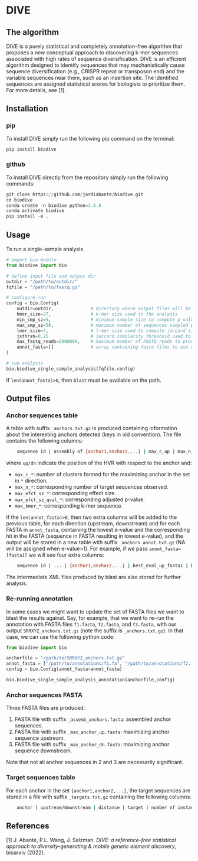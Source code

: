 # DIVE

## The algorithm

DIVE is a purely statistical and completely annotation-free algorithm that proposes a new conceptual approach to discovering k-mer sequences associated with high rates of sequence diversification. DIVE is an efficient algorithm designed to identify sequences that may mechanistically cause sequence diversification (e.g., CRISPR repeat or transposon end) and the variable sequences near them, such as an insertion site. The identified sequences are assigned statistical scores for biologists to prioritize them. For more details, see [1].

## Installation

### pip

To install DIVE simply run the following pip command on the terminal:

```bash
pip install biodive
```

### github

To install DIVE directly from the repository simply run the following commands:

```python
git clone https://github.com/jordiabante/biodive.git
cd biodive
conda create -n biodive python=3.6.8
conda activate biodive
pip install -e .
```

## Usage

To run a single-sample analysis

```python
# import bio module
from biodive import bio

# define input file and output dir
outdir = "/path/to/outdir/"
fqfile = "/path/to/fastq.gz"

# configure run
config = bio.Config(
    outdir=outdir,              # directory where output files will be stored
    kmer_size=27,               # k-mer size used in the analysis
    min_smp_sz=5,               # minimum sample size to compute p-value
    max_smp_sz=50,              # maximum number of sequences sampled per
    lmer_size=7,                # l-mer size used to compute jaccard similarity between k-mers
    jsthrsh=0.25                # jaccard similarity threshold used to collapse the observed sequences
    max_fastq_reads=5000000,    # maximum number of FASTQ reads to process
    annot_fasta=[]              # array containing fasta files to use with blast
)

# run analysis
bio.biodive_single_sample_analysis(fqfile,config)
```

If `len(annot_fasta)>0`, then `blast` must be available on the path.

## Output files

### Anchor sequences table

A table with suffix `_anchors.txt.gz` is produced containing information about the interesting anchors detected (keys in old convention). The file contains the following columns:

```bash
    sequence id | assembly of {anchor1,anchor2,...} | max_c_up | max_n_up | max_efct_sz_up | max_efct_sz_qval_up | max_kmer_up | max_c_dn | max_n_dn | max_efct_sz_dn | max_efct_sz_qval_dn | max_kmer_dn | A% | C% | G% | T% | {anchor1,anchor2,...}
```

where `up/dn` indicate the position of the HVR with respect to the anchor and:

* `max_c_*`: number of clusters formed for the maximizing anchor in the set in `*` direction.
* `max_n_*`: corresponding number of target sequences observed.
* `max_efct_sz_*`: corresponding effect size.
* `max_efct_sz_qval_*`: corresponding adjusted p-value.
* `max_kmer_*`: corresponding k-mer sequence.

If the `len(annot_fasta)>0`, then two extra columns will be added to the previous table, for each direction (upstream, downstream) and for each FASTA in `annot_fasta`, containing the lowest e-value and the corresponding hit in the FASTA (sequence in FASTA resulting in lowest e-value), and the output will be stored in a new table with suffix `_anchors_annot.txt.gz` (NA will be assigned when e-value>1). For example, if we pass `annot_fasta=[fasta1]` we will see four extra columns:

```bash
    sequence id | ... | {anchor1,anchor2,...} | best_eval_up_fasta1 | best_hit_up_fasta1 | best_eval_dn_fasta1 | best_hit_dn_fasta1 
```

The intermediate XML files produced by blast are also stored for further analysis.

### Re-running annotation

In some cases we might want to update the set of FASTA files we want to blast the results against. Say, for example, that we want to re-run the annotation with FASTA files `f1.fasta`, `f2.fasta`, and `f3.fasta`, with our output `SRRXYZ_anchors.txt.gz` (note the suffix is `_anchors.txt.gz`). In that case, we can use the following python code:

```python
from biodive import bio

anchorfile = "/path/to/SRRXYZ_anchors.txt.gz"
annot_fasta = ["/path/to/annotations/f1.fa", "/path/to/annotations/f2.fa", "/path/to/annotations/f3.fa"]
config = bio.Config(annot_fasta=annot_fasta)

bio.biodive_single_sample_analysis_annotation(anchorfile,config)
```

### Anchor sequences FASTA

Three FASTA files are produced:

1. FASTA file with suffix `_assemb_anchors.fasta`: assembled anchor sequences.
2. FASTA file with suffix `_max_anchor_up.fasta`: maximizing anchor sequence upstream.
3. FASTA file with suffix `_max_anchor_dn.fasta`: maximizing anchor sequence downstream.

Note that not all anchor sequences in 2 and 3 are necessarily significant.

### Target sequences table

For each anchor in the set `{anchor1,anchor2,...}`, the target sequences are stored in a file with suffix `_targets.txt.gz` containing the following columns:

```bash
    anchor | upstream/downstream | distance | target | number of instances observed
```

## References

[1] J. Abante, P.L. Wang, J. Salzman. *DIVE: a reference-free statistical approach to diversity-generating & mobile genetic element discovery*, bioarxiv (2022).
